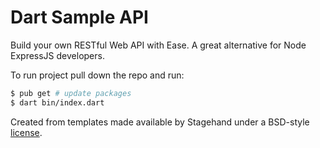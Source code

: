 # Dart Sample API

Build your own RESTful Web API with Ease. A great alternative for Node ExpressJS developers.

To run project pull down the repo and run:

```bash
$ pub get # update packages
$ dart bin/index.dart
```

Created from templates made available by Stagehand under a BSD-style
[license](https://github.com/dart-lang/stagehand/blob/master/LICENSE).
